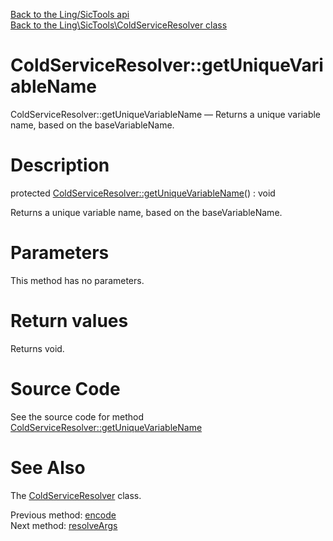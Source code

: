 [Back to the Ling/SicTools api](https://github.com/lingtalfi/SicTools/blob/master/doc/api/Ling/SicTools.md)<br>
[Back to the Ling\SicTools\ColdServiceResolver class](https://github.com/lingtalfi/SicTools/blob/master/doc/api/Ling/SicTools/ColdServiceResolver.md)


ColdServiceResolver::getUniqueVariableName
================



ColdServiceResolver::getUniqueVariableName — Returns a unique variable name, based on the baseVariableName.




Description
================


protected [ColdServiceResolver::getUniqueVariableName](https://github.com/lingtalfi/SicTools/blob/master/doc/api/Ling/SicTools/ColdServiceResolver/getUniqueVariableName.md)() : void




Returns a unique variable name, based on the baseVariableName.




Parameters
================

This method has no parameters.


Return values
================

Returns void.








Source Code
===========
See the source code for method [ColdServiceResolver::getUniqueVariableName](https://github.com/lingtalfi/SicTools/blob/master/ColdServiceResolver.php#L340-L343)


See Also
================

The [ColdServiceResolver](https://github.com/lingtalfi/SicTools/blob/master/doc/api/Ling/SicTools/ColdServiceResolver.md) class.

Previous method: [encode](https://github.com/lingtalfi/SicTools/blob/master/doc/api/Ling/SicTools/ColdServiceResolver/encode.md)<br>Next method: [resolveArgs](https://github.com/lingtalfi/SicTools/blob/master/doc/api/Ling/SicTools/ColdServiceResolver/resolveArgs.md)<br>

